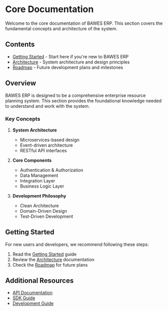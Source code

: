 # Core Documentation

Welcome to the core documentation of BAWES ERP. This section covers the fundamental concepts and architecture of the system.

## Contents

- [Getting Started](./getting-started.md) - Start here if you're new to BAWES ERP
- [Architecture](./architecture.md) - System architecture and design principles
- [Roadmap](./roadmap.md) - Future development plans and milestones

## Overview

BAWES ERP is designed to be a comprehensive enterprise resource planning system. This section provides the foundational knowledge needed to understand and work with the system.

### Key Concepts

1. **System Architecture**
   - Microservices-based design
   - Event-driven architecture
   - RESTful API interfaces

2. **Core Components**
   - Authentication & Authorization
   - Data Management
   - Integration Layer
   - Business Logic Layer

3. **Development Philosophy**
   - Clean Architecture
   - Domain-Driven Design
   - Test-Driven Development

## Getting Started

For new users and developers, we recommend following these steps:

1. Read the [Getting Started](./getting-started.md) guide
2. Review the [Architecture](./architecture.md) documentation
3. Check the [Roadmap](./roadmap.md) for future plans

## Additional Resources

- [API Documentation](../api/README.md)
- [SDK Guide](../sdk/README.md)
- [Development Guide](../development/README.md) 